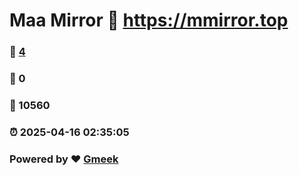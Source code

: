# Maa Mirror :link: https://mmirror.top 
### :page_facing_up: [4](https://mmirror.top/tag.html) 
### :speech_balloon: 0 
### :hibiscus: 10560 
### :alarm_clock: 2025-04-16 02:35:05 
### Powered by :heart: [Gmeek](https://github.com/Meekdai/Gmeek)
